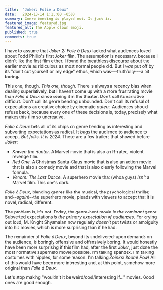 ```yaml
---
title:  "Joker: Folie à Deux"
date:   2024-10-14 1:11:00 -0500
summary: Genre bending is played out. It just is.
featured_image: featured.jpg
featured_alt: The Apple clown emoji.
published: true
comments: true
---
```


I have to assume that *Joker 2: Folie à Deux* lacked what audiences
loved about Todd Phillip's first *Joker* film. The assumption is
necessary, because I didn't like the first film either. I found the
breathless discourse about the earlier movie as ridiculous as most
normal people did. But I *was* put off by its "don't cut yourself on my
edge" ethos, which was---truthfully---a bit boring.

This one, though. *This one, though.* There is always a recency bias
when dealing superlatively, but I haven't come up with a more
frustrating movie than *Folie à Deux* since seeing it in the theater.
Don't call its narrative difficult. Don't call its genre bending
unbounded. Don't call its refusal of expectations an creative choice by
cinematic *auteur.* Audiences should refuse back, because every one of
these decisions is, today, precisely what makes this film so uncreative.

*Folie à Deux* bets all of its chips on genre bending as interesting and
subverting expectations as radical. It *begs* the audience to audience
to accept. *But folks. It is 2024.* These are a few trailers that showed
before *Joker*:

-   *Kraven the Hunter.* A Marvel movie that is also an R-rated, violent
    revenge film.
-   *Red One.* A Christmas Santa-Claus movie that is also an action
    movie that is also a comedy movie and that is also clearly following
    the Marvel formula.
-   *Venom:* *The Last Dance.* A superhero movie that (whoa guys)
    *isn't* a Marvel film. This one's dark.

*Folie à Deux*, blending genres like the musical, the psychological
thriller, and--*again!*--the superhero movie, pleads with viewers to
accept that it is novel, radical, different.

The problem is, it's not. Today, the genre-bent movie *is the dominant
genre*. Subverted expectations *is the primary expectation of
audiences.* For crying out loud, M. Knight Shyamalan now regularly
*doesn't* put twists or ambiguity into his movies, which is more
surprising than if he had.

The remainder of *Folie à Deux*, beyond its undelivered-upon demands on
the audience, is boringly offensive and offensively boring. It would
honestly have been more surprising if this film had, after the first
*Joker*, just done the most normative superhero movie possible. I'm
talking spandex. I'm talking costumes with nipples, for some reason. I'm
talking *Zoinks! Boom! Pow!* All of this would have been more
interesting and, at this point, somehow more original than *Folie à
Deux.*

Let's stop making "wouldn't it be weird/cool/interesting if..." movies.
Good ones are good enough.
